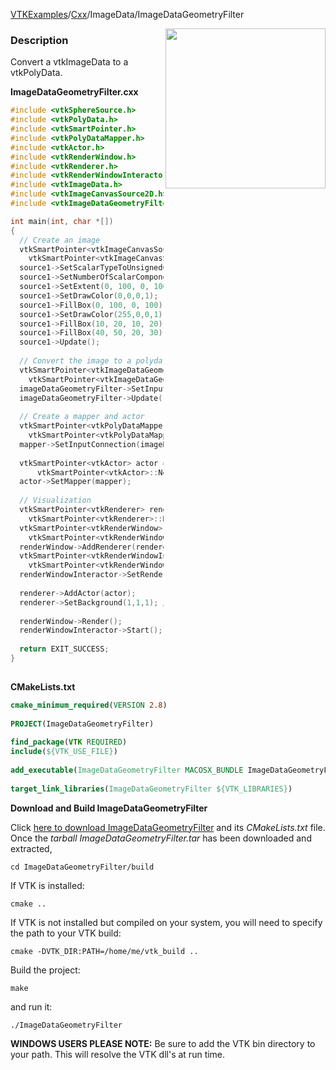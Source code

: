 [VTKExamples](/index/)/[Cxx](/Cxx)/ImageData/ImageDataGeometryFilter

<img align="right" src="https://github.com/lorensen/VTKExamples/blob/gh-pages/Testing/Baseline/ImageData/TestImageDataGeometryFilter.png?raw=true" width="256" />

### Description
Convert a vtkImageData to a vtkPolyData.

**ImageDataGeometryFilter.cxx**
```c++
#include <vtkSphereSource.h>
#include <vtkPolyData.h>
#include <vtkSmartPointer.h>
#include <vtkPolyDataMapper.h>
#include <vtkActor.h>
#include <vtkRenderWindow.h>
#include <vtkRenderer.h>
#include <vtkRenderWindowInteractor.h>
#include <vtkImageData.h>
#include <vtkImageCanvasSource2D.h>
#include <vtkImageDataGeometryFilter.h>

int main(int, char *[])
{
  // Create an image
  vtkSmartPointer<vtkImageCanvasSource2D> source1 = 
    vtkSmartPointer<vtkImageCanvasSource2D>::New();
  source1->SetScalarTypeToUnsignedChar();
  source1->SetNumberOfScalarComponents(3);
  source1->SetExtent(0, 100, 0, 100, 0, 0);
  source1->SetDrawColor(0,0,0,1);
  source1->FillBox(0, 100, 0, 100);
  source1->SetDrawColor(255,0,0,1);
  source1->FillBox(10, 20, 10, 20);
  source1->FillBox(40, 50, 20, 30);
  source1->Update();
  
  // Convert the image to a polydata
  vtkSmartPointer<vtkImageDataGeometryFilter> imageDataGeometryFilter = 
    vtkSmartPointer<vtkImageDataGeometryFilter>::New();
  imageDataGeometryFilter->SetInputConnection(source1->GetOutputPort());
  imageDataGeometryFilter->Update();
  
  // Create a mapper and actor
  vtkSmartPointer<vtkPolyDataMapper> mapper = 
    vtkSmartPointer<vtkPolyDataMapper>::New();
  mapper->SetInputConnection(imageDataGeometryFilter->GetOutputPort());
 
  vtkSmartPointer<vtkActor> actor = 
      vtkSmartPointer<vtkActor>::New();
  actor->SetMapper(mapper);
 
  // Visualization
  vtkSmartPointer<vtkRenderer> renderer = 
    vtkSmartPointer<vtkRenderer>::New();
  vtkSmartPointer<vtkRenderWindow> renderWindow = 
    vtkSmartPointer<vtkRenderWindow>::New();
  renderWindow->AddRenderer(renderer);
  vtkSmartPointer<vtkRenderWindowInteractor> renderWindowInteractor = 
    vtkSmartPointer<vtkRenderWindowInteractor>::New();
  renderWindowInteractor->SetRenderWindow(renderWindow);
 
  renderer->AddActor(actor);
  renderer->SetBackground(1,1,1); // Background color white
 
  renderWindow->Render();
  renderWindowInteractor->Start();
 
  return EXIT_SUCCESS;
}
 
```
**CMakeLists.txt**
```cmake
cmake_minimum_required(VERSION 2.8)
 
PROJECT(ImageDataGeometryFilter)
 
find_package(VTK REQUIRED)
include(${VTK_USE_FILE})
 
add_executable(ImageDataGeometryFilter MACOSX_BUNDLE ImageDataGeometryFilter.cxx)
 
target_link_libraries(ImageDataGeometryFilter ${VTK_LIBRARIES})
```

**Download and Build ImageDataGeometryFilter**

Click [here to download ImageDataGeometryFilter](https://github.com/lorensen/VTKWikiExamplesTarballs/raw/master/ImageDataGeometryFilter.tar) and its *CMakeLists.txt* file.
Once the *tarball ImageDataGeometryFilter.tar* has been downloaded and extracted,
```
cd ImageDataGeometryFilter/build 
```
If VTK is installed:
```
cmake ..
```
If VTK is not installed but compiled on your system, you will need to specify the path to your VTK build:
```
cmake -DVTK_DIR:PATH=/home/me/vtk_build ..
```
Build the project:
```
make
```
and run it:
```
./ImageDataGeometryFilter
```
**WINDOWS USERS PLEASE NOTE:** Be sure to add the VTK bin directory to your path. This will resolve the VTK dll's at run time.

